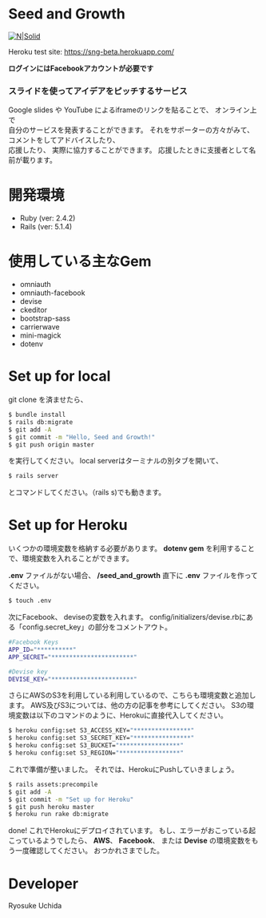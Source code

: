 # Seed and Growth

[![N|Solid](http://res.cloudinary.com/dmzlfjx06/image/upload/c_scale,w_215/v1512675724/IMG_6971_nn0ew3.jpg)](https://sng-beta.herokuapp.com/)

Heroku test site: https://sng-beta.herokuapp.com/  

**ログインにはFacebookアカウントが必要です**

### **スライドを使ってアイデアをピッチするサービス**
Google slides や YouTube によるiframeのリンクを貼ることで、 オンライン上で  
自分のサービスを発表することができます。
それをサポーターの方々がみて、 コメントをしてアドバイスしたり、   
応援したり、 実際に協力することができます。 応援したときに支援者として名前が載ります。

# 開発環境
  - Ruby (ver: 2.4.2)
  - Rails (ver: 5.1.4)

# 使用している主なGem
  - omniauth
  - omniauth-facebook
  - devise
  - ckeditor
  - bootstrap-sass
  - carrierwave
  - mini-magick
  - dotenv

# Set up for local
git clone を済ませたら、
```sh
$ bundle install
$ rails db:migrate
$ git add -A
$ git commit -m "Hello, Seed and Growth!"
$ git push origin master
```
を実行してください。
local serverはターミナルの別タブを開いて、
```sh
$ rails server
```
とコマンドしてください。（rails s)でも動きます。
# Set up for Heroku
いくつかの環境変数を格納する必要があります。
**dotenv gem** を利用することで、環境変数を入れることができます。

**.env** ファイルがない場合、 **/seed_and_growth** 直下に **.env** ファイルを作ってください。

```sh
$ touch .env
```
次にFacebook、 deviseの変数を入れます。
config/initializers/devise.rbにある「config.secret_key」の部分をコメントアウト。
```sh
#Facebook Keys
APP_ID="**********"
APP_SECRET="***********************"

#Devise key
DEVISE_KEY="***********************"
```
さらにAWSのS3を利用している利用しているので、こちらも環境変数と追加します。
AWS及びS3については、他の方の記事を参考にしてください。
S3の環境変数は以下のコマンドのように、Herokuに直接代入してください。

```sh
$ heroku config:set S3_ACCESS_KEY="****************"
$ heroku config:set S3_SECRET_KEY="****************"
$ heroku config:set S3_BUCKET="*****************"
$ heroku config:set S3_REGION="*****************"
```
これで準備が整いました。
それでは、HerokuにPushしていきましょう。
```sh
$ rails assets:precompile
$ git add -A
$ git commit -m "Set up for Heroku"
$ git push heroku master
$ heroku run rake db:migrate
```
done!
これでHerokuにデプロイされています。
もし、エラーがおこっている起こっているようでしたら、 **AWS**、 **Facebook**、 または **Devise** の環境変数をもう一度確認してください。
おつかれさまでした。

# Developer
Ryosuke Uchida
